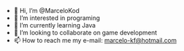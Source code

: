 - 👋 Hi, I’m @MarceloKod
- 👀 I’m interested in programing
- 🌱 I’m currently learning Java
- 💞️ I’m looking to collaborate on game development
- 📫 How to reach me my e-mail: marcelo-kf@hotmail.com

<!---
MarceloKod/MarceloKod is a ✨ special ✨ repository because its `README.md` (this file) appears on your GitHub profile.
You can click the Preview link to take a look at your changes.
--->

